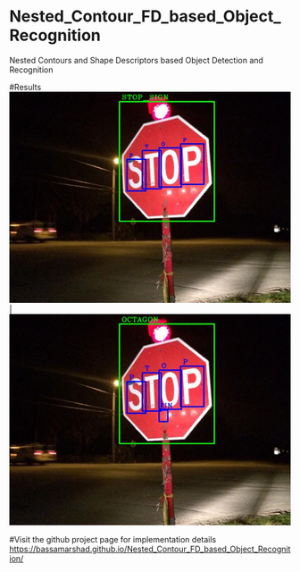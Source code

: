 # Nested_Contour_FD_based_Object_Recognition
Nested Contours and Shape Descriptors based Object Detection and Recognition

#Results
![alt-text-1](/Nested_FD_Test_3/Nested_FD1/FinalOutModels/stop14_Analysis.jpg "stop14") | ![alt-text-2](/Nested_FD_Test_3/Nested_FD1/FinalOutModels/stop14_Labeled.jpg "stop14")


#Visit the github project page for implementation details 
https://bassamarshad.github.io/Nested_Contour_FD_based_Object_Recognition/

